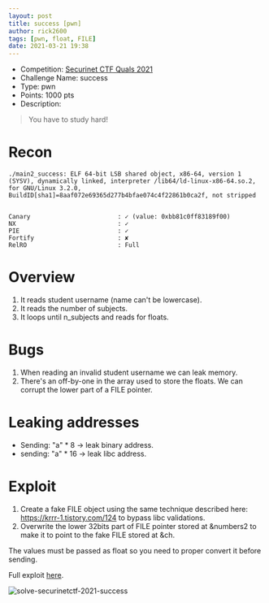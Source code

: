 ```yaml
---
layout: post
title: success [pwn]
author: rick2600
tags: [pwn, float, FILE]
date: 2021-03-21 19:38
---
```


 * Competition: [Securinet CTF Quals 2021](https://www.ctfsecurinets.com/challenges)
 * Challenge Name: success
 * Type: pwn
 * Points: 1000 pts
 * Description: 
 > You have to study hard!
 >

# Recon

<!--more-->
```
./main2_success: ELF 64-bit LSB shared object, x86-64, version 1 (SYSV), dynamically linked, interpreter /lib64/ld-linux-x86-64.so.2, for GNU/Linux 3.2.0, BuildID[sha1]=8aaf072e69365d277b4bfae074c4f22861b0ca2f, not stripped


Canary                        : ✓ (value: 0xbb81c0ff83189f00)
NX                            : ✓ 
PIE                           : ✓ 
Fortify                       : ✘ 
RelRO                         : Full
```

# Overview
1. It reads student username (name can't be lowercase).
2. It reads the number of subjects.
3. It loops until n_subjects and reads for floats.

# Bugs
1. When reading an invalid student username we can leak memory.
2. There's an off-by-one in the array used to store the floats. We can corrupt the lower part of a FILE pointer.

# Leaking addresses
* Sending: "a" * 8 -> leak binary address.
* sending: "a" * 16 -> leak libc address.

# Exploit
1. Create a fake FILE object using the same technique described here: https://krrr-1.tistory.com/124 to bypass libc validations.
2. Overwrite the lower 32bits part of FILE pointer stored at &numbers2 to make it to point to the fake FILE stored at &ch.

The values must be passed as float so you need to proper convert it before sending.

Full exploit [here](https://gist.github.com/rick2600/47369cb0e5f66b2c5e12671d3e727a0a).

![solve-securinetctf-2021-success](https://user-images.githubusercontent.com/2582199/111923363-87dec200-8a7d-11eb-95ea-78dd22004f0f.png)
